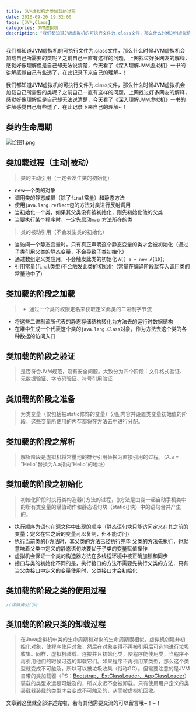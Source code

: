 ```yaml
---
title: JVM虚拟机之类加载的过程
date: 2016-09-20 19:32:00
tags: [JVM,Class]
categories: JVM虚拟机
description: "我们都知道JVM虚拟机的可执行文件为.class文件，那么什么时候JVM虚拟机会加载自己所需要的类呢？之前自己一直有这样的问题，上网找过好多网友的解释，感觉好像理解但是自己却无法说清楚，今天看了《深入理解JVM虚拟机》一书的讲解感觉自己有些透了，在此记录下来自己的理解~！"
---
```


我们都知道JVM虚拟机的可执行文件为.class文件，那么什么时候JVM虚拟机会加载自己所需要的类呢？之前自己一直有这样的问题，上网找过好多网友的解释，感觉好像理解但是自己却无法说清楚，今天看了《深入理解JVM虚拟机》一书的讲解感觉自己有些透了，在此记录下来自己的理解~！


我们都知道JVM虚拟机的可执行文件为.class文件，那么什么时候JVM虚拟机会加载自己所需要的类呢？之前自己一直有这样的问题，上网找过好多网友的解释，感觉好像理解但是自己却无法说清楚，今天看了《深入理解JVM虚拟机》一书的讲解感觉自己有些透了，在此记录下来自己的理解~！


## 类的生命周期

![绘图1.png](https://img-blog.csdnimg.cn/img_convert/0b37595778ff0b42f7f66e448cb9230b.png#pic_center)
## 类加载过程（主动|被动）
> 类的主动引用（一定会发生类的初始化）

- new一个类的对象
- 调用类的静态成员（除了`final`常量）和静态方法
- 使用`java.lang.reflect`包的方法对类进行反射调用
- 当初始化一个类，如果其父类没有被初始化，则先初始化他的父类
- 当要执行某个程序时，一定先启动`main`方法所在的类


>类的被动引用（不会发生类的初始化）

- 当访问一个静态变量时，只有真正声明这个静态变量的类才会被初始化（通过子类引用父类的静态变量，不会导致子类初始化）
- 通过数组定义类应用，不会触发此类的初始化  `A[] a = new A[10]`;
- 引用常量(`final`类型)不会触发此类的初始化（常量在编译阶段就存入调用类的常量池中了）

## 类加载的阶段之加载
>- 通过一个类的权限定名来获取定义此类的二进制字节流
- 将这些二进制流所代表的静态存储结构转化为方法去的运行时数据结构
- 在堆中生成一个代表这个类的`java.lang.Class`对象，作为方法去这个类的各种数据的访问入口

## 类加载的阶段之验证
>是否符合JVM规范，没有安全问题。大致分为四个阶段：文件格式验证、元数据验证、字节码验证、符号引用验证

## 类加载的阶段之准备
>为类变量（仅包括被static修饰的变量）分配内容并设置类变量初始值的阶段，这些变量所使用的内存都将在方法去中进行分配。

## 类加载的阶段之解析
>解析阶段是虚拟机将常量池的符号引用替换为直接引用的过程。（A.a = "Hello"替换为A.a指向“Hello”的地址）

## 类加载的阶段之初始化
>初始化阶段时执行类构造器<clinit>()方法的过程，<clinit>()方法是由变一起自动手机类中的所有类变量的赋值动作和静态语句块（static{}块）中的语句合并产生的。
- 执行顺序为语句在源文件中出现的顺序（静态语句块只能访问定义在其之前的变量；定义在它之后的变量可以复制，但不能访问）
- 执行当前类的<clinit>()方法时，其父类的<clinit>方法已经执行完毕
父类的<clinit>方法先执行，也就意味着父类中定义的静态语句块要优于子类的变量赋值操作
- 虚拟机会保证一个类的构造器方法在多线程环境中被正确加锁和同步
- 接口与类的初始化不同的是，执行接口的<clinit>方法不需要先执行父类的<clinit>方法，只有当父类接口中定义的变量使用时，父类接口才会初始化

## 类加载的阶段之类的使用过程
```java
//详情请见代码
```

## 类加载的阶段只类的卸载过程
>在Java虚拟机中类的生命周期和对象的生命周期很相似。虚拟机创建并初始化对象，使程序使用对象，然后在对象变得不再被引用后可选地进行垃圾收集。同样，虚拟机装载、连接并且初始化类，使程序能使用类，当程序不再引用他们的时候可选的卸载它们。如果程序不再引用某类型，那么这个类型就变成不可触及，所以可以被垃圾收集（俗称GC）。但需要注意的是JVM自带的类加载器（PS：[Bootstrap、ExtClassLoader、AppClassLoader](http://www.jianshu.com/p/a8371d26f848)）装载的类型永远是可触及的，所以永远不会被卸载。只有使用用户定义的类装载器装载的类型才会变成不可触及的，从而被虚拟机回收。

文章到这里就全部讲述完啦，若有其他需要交流的可以留言哦~！~！